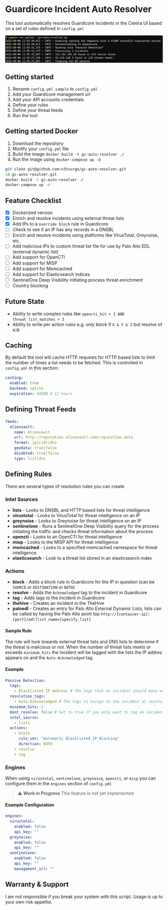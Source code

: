 # Guardicore Incident Auto Resolver

This tool automatically resolves Guardicore Incidents in the Centra UI based on a set of rules defined in `config.yml`

![Example](example.png)

## Getting started

1. Rename `config.yml.sample` to `config.yml`
2. Add your Guardicore management url
3. Add your API accounts credentials
4. Define your rules
5. Define your threat feeds
6. Run the tool

## Getting started Docker

1. Download the repository
2. Modify your `config.yml` file 
3. Build the image `docker build -t gc-auto-resolver ./`
4. Run the image using `docker-compose up -d`

```bash
git clone git@github.com:n3tsurge/gc-auto-resolver.git
cd gc-auto-resolver.git
docker build -t gc-auto-resolver ./
docker-compose up -d
```

## Feature Checklist

- [x] Dockerized version
- [x] Enrich and resolve incidents using external threat lists
- [x] Add IPs to a `override block` rule in Guardicore
- [ ] Check to see if an IP has any records in a DNSBL
- [ ] Enrich and resolve incidents using platforms like VirusTotal, Greynoise, etc.
- [ ] Add malicious IPs to custom threat list file for use by Palo Alto EDL (external dynamic list)
- [ ] Add support for OpenCTI
- [ ] Add support for MISP
- [ ] Add support for Memcached
- [ ] Add support for Elasticsearch indices
- [ ] SentinelOne Deep Visibility initiating process threat enrichment
- [ ] Country blocking

## Future State

- Ability to write complex rules like `opencti_hit > 1 AND threat_list_matches > 3`
- Ability to write per action rules e.g. only block if `X & Y & Z` but resolve of `A|B`

## Caching

By default the tool will cache HTTP requests for HTTP based lists to limit the number of times a list needs to be fetched.  This is controlled in `config.yml` in this section:

```yaml
caching:
  enabled: true
  backend: sqlite
  expiration: 43200 # 12 hours
```

## Defining Threat Feeds

```yaml
feeds:
  alienvault:
    name: Alienvault
    url: http://reputation.alienvault.com/reputation.data
    format: ip|cidr|dns
    geodata: true|false
    disabled: true|false
    type: list|dns
```

## Defining Rules

There are several types of resolution rules you can create

### Intel Sources

- **lists** - Looks to DNSBL and HTTP based lists for threat intelligence
- **virustotal** - Looks to  VirusTotal for threat intelligence on an IP
- **greynoise** - Looks to Greynoise for threat intelligence on an IP
- **sentinelone** - Runs a SentinelOne Deep Visibility query for the process initiating the traffic and checks threat information about the process
- **opencti** - Looks to an OpenCTI for threat intelligence
- **misp** - Looks to the MISP API for threat intelligence
- **memcached** - Looks to a specified memcached namespace for threat intelligence
- **elasticsearch** - Look to a threat list stored in an elasticsearch index

### Actions

- **block** - Adds a block rule in Guardicore for the IP in question (can be `SOURCE` or `DESTINATION` or `BOTH`)
- **resolve** - Adds the `Acknowledged` tag to the incident in Guardicore
- **tag** - Adds tags to the Incident in Guardicore
- **thehive** - Creates an incident in the TheHive
- **paloedl** - Creates an entry for Palo Alto External Dynamic Lists, lists can be called by having the Palo Alto point top `http://[container-ip]:[port]/edl?list_name=[specify_list]`

#### Sample Rule

The rule will look towards external threat lists and DNS lists to determine if the threat is malicious or not. When the number of threat lists meets or exceeds `minimum_hits` the Incident will be tagged with the lists the IP addres appears on and the `Auto-Acknowledged` tag.

#### Example

```yaml
Passive Detection:
  tags:
    - Blacklisted IP Address # The tags that an incident should have when polling Centra incidents
  resolution_tags:
    - Auto-Acknowledged # The tags to assign to the incident at resolution time
  minimum_hits: 2
  dont_resolve: false # Set to true if you only want to tag an incident
  intel_source: 
    - lists
  actions:
    - block
      rule_set: "Automatic Blacklisted IP Blocking"
      direction: BOTH
    - resolve
    - tag
```

### Engines

When using `virustotal`, `sentinelone`, `greynoise`, `opencti`, or `misp` you can configure them in the `engines` section of `config.yml`

> :warning: **Work in Progress** This feature is not yet implemented

#### Example Configuration

```yaml
engines:
  virustotal:
    enabled: false
    api_key: ""
  greynoise:
    enabled: false
    api_key: ""
  sentinelone:
    enabled: false
    api_key: ""
    management_url: ""
```

## Warranty & Support

I am not responsible if you break your system with this script.  Usage is up to your own risk appetite.
